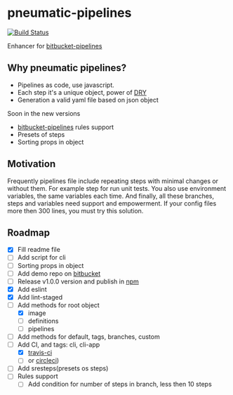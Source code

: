 # pneumatic-pipelines

[![Build Status](https://travis-ci.org/AlekseyLeshko/pneumatic-pipelines.svg?branch=master)](https://travis-ci.org/AlekseyLeshko/pneumatic-pipelines)

Enhancer for [bitbucket-pipelines](https://bitbucket.org/product/features/pipelines)

## Why pneumatic pipelines?
 * Pipelines as code, use javascript.
 * Each step it's a unique object, power of [DRY](https://en.wikipedia.org/wiki/Don%27t_repeat_yourself)
 * Generation a valid yaml file based on json object

Soon in the new versions

 * [bitbucket-pipelines](https://bitbucket.org/product/features/pipelines) rules support
 * Presets of steps
 * Sorting props in object

## Motivation
Frequently pipelines file include repeating steps with minimal changes or without them. For example step for run unit tests.
You also use environment variables, the same variables each time.
And finally, all these branches, steps and variables need support and empowerment.
If your config files more then 300 lines, you must try this solution.

## Roadmap
- [x] Fill readme file
- [ ] Add script for cli
- [ ] Sorting props in object
- [ ] Add demo repo on [bitbucket](https://bitbucket.org)
- [ ] Release v1.0.0 version and publish in [npm](https://www.npmjs.com)
- [x] Add eslint
- [x] Add lint-staged
- [ ] Add methods for root object
  - [x] image
  - [ ] definitions
  - [ ] pipelines
- [ ] Add methods for default, tags, branches, custom
- [ ] Add CI, and tags: cli, cli-app
  - [x] [travis-ci](https://travis-ci.org)
  - [ ] or [circleci](https://circleci.com))
- [ ] Add sresteps(presets os steps)
- [ ] Rules support
  - [ ] Add condition for number of steps in branch, less then 10 steps
